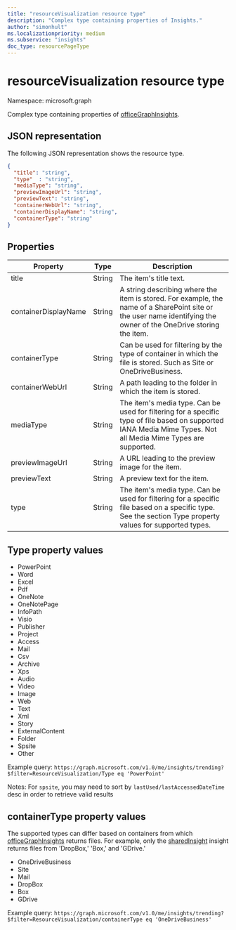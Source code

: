 ```yaml
---
title: "resourceVisualization resource type"
description: "Complex type containing properties of Insights."
author: "simonhult"
ms.localizationpriority: medium
ms.subservice: "insights"
doc_type: resourcePageType
---
```


# resourceVisualization resource type

Namespace: microsoft.graph

Complex type containing properties of [officeGraphInsights](officegraphinsights.md).

## JSON representation

The following JSON representation shows the resource type.

<!-- {
  "blockType": "resource",
  "optionalProperties": [
  ],  
  "@odata.type": "microsoft.graph.resourceVisualization"
}-->
```json
{
  "title": "string",
  "type"  : "string",
  "mediaType": "string",
  "previewImageUrl": "string",
  "previewText": "string",
  "containerWebUrl": "string",
  "containerDisplayName": "string",
  "containerType": "string"
}
```

## Properties

| Property      		| Type          | Description  |
| ------------- 		|---------------| -------------|
| title      			| String		| The item's title text.	   		   |
| containerDisplayName  | String		| A string describing where the item is stored. For example, the name of a SharePoint site or the user name identifying the owner of the OneDrive storing the item.  |
| containerType    		| String | Can be used for filtering by the type of container in which the file is stored. Such as Site or OneDriveBusiness.	   |
| containerWebUrl      	| String		| A path leading to the folder in which the item is stored. |
| mediaType    			| String		| The item's media type. Can be used for filtering for a specific type of file based on supported IANA Media Mime Types. Not all Media Mime Types are supported. |
| previewImageUrl   	| String		| A URL leading to the preview image for the item. |
| previewText      		| String		| A preview text for the item. |
| type    			| String		| The item's media type. Can be used for filtering for a specific file based on a specific type. See the section Type property values for supported types. |

## Type property values
-	PowerPoint
-	Word
-	Excel
-	Pdf
-	OneNote
-	OneNotePage
-	InfoPath
-	Visio
-	Publisher
-	Project
-	Access
-	Mail
-	Csv
-	Archive
-	Xps
-	Audio
-	Video
-	Image
-	Web
-	Text
-	Xml
-	Story
-	ExternalContent
-	Folder
- Spsite
-	Other

Example query:
`https://graph.microsoft.com/v1.0/me/insights/trending?$filter=ResourceVisualization/Type eq 'PowerPoint'`

Notes:
For `spsite`, you may need to sort by `lastUsed/lastAccessedDateTime` desc in order to retrieve valid results

## containerType property values
The supported types can differ based on containers from which [officeGraphInsights](officegraphinsights.md) returns files. For example, only the [sharedInsight](insights-shared.md) insight returns files from 'DropBox,' 'Box,' and 'GDrive.'

-	OneDriveBusiness
-	Site
-	Mail
-	DropBox
-	Box
-	GDrive

Example query:
`https://graph.microsoft.com/v1.0/me/insights/trending?$filter=ResourceVisualization/containerType eq 'OneDriveBusiness'`

